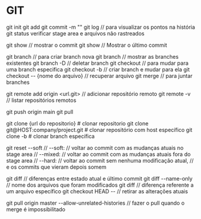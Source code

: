# GIT

git init
git add <nome-do-arquivo-a-ser-adicionado-a-stage-area>
git commit -m "<mensagem-do-commit>"
git log // para visualizar os pontos na história
git status verificar stage area e arquivos não rastreados
 
git show <hash-do-commit> // mostrar o commit
git show // Mostrar o último commit

git branch <nome-da-branch> // para criar branch nova
git branch // mostrar as branches existentes
git branch -D <nome-da-branch> // deletar branch
git checkout <nome-da-branch> // para mudar para uma branch especifica
git checkout -b <nome-da-branch> // criar branch e mudar para ela
git checkout <hash-do-commit> -- {nome do arquivo} // recuperar arquivo
git merge <nome-da-branch-a-se-juntar> // para juntar branches


git remote add origin <url.git> // adicionar repositório remoto
git remote -v // listar repositórios remotos

git push origin main
git pull

git clone {url do repositorio} # clonar repositorio
git clone git@HOST:company/project.git # clonar repositório com host específico
git clone -b <branchname> <remote-repo-url> # clonar branch específica

git reset --soft <hash>
// --soft: // voltar ao commit com as mudanças atuais no stage area
// --mixed: // voltar ao commit com as mudanças atuais fora do stage area
// --hard: // voltar ao commit sem nenhuma modificação atual,
          // e os commits que vieram depois somem

git diff // diferenças entre estado atual e último commit
git diff --name-only // nome dos arquivos que foram modificados
git diff <nome-do-arquivo> // diferença referente a um arquivo específico
git checkout HEAD -- <nome-do-arquivo> // retirar as alterações atuais
 
git pull origin master --allow-unrelated-histories // fazer o pull quando o merge é impossibilitado


